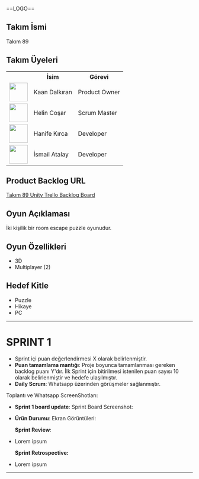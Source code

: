 ==LOGO==

## Takım İsmi
Takım 89

## Takım Üyeleri
<table>
    <tr>
      <th></th>
      <th>İsim</th>
      <th>Görevi</th>
    </tr>
    <tr>
      <td><img src="https://ca.slack-edge.com/T02LKGXV98C-U066JLNFDJT-4801f81d8f1a-512" width="50" height="50" /></td>
      <td>Kaan Dalkıran</td>
      <td>Product Owner</td>
    </tr>
    <tr>
      <td><img src="https://ca.slack-edge.com/T02LKGXV98C-U06710Q1Z5J-6173fac1baf3-512" width="50" height="50" /></td>
      <td>Helin Coşar</td>
      <td>Scrum Master</td>
    </tr>
    <tr>
      <td><img src="https://ca.slack-edge.com/T02LKGXV98C-U066JMX6E7R-5a4383dec56f-512" width="50" height="50" /></td>
      <td>Hanife Kırca</td>
      <td>Developer</td>
    </tr>
    <tr>
      <td><img src="https://ca.slack-edge.com/T02LKGXV98C-U066Z7KAK5G-f1303d96640e-192" width="50" height="50" /></td>
      <td>İsmail Atalay</td>
      <td>Developer</td>
    </tr>
  </table>

## Product Backlog URL
[Takım 89 Unity Trello Backlog Board](https://trello.com/b/DXhuVIOc/kanban-tablosu)

## Oyun Açıklaması
İki kişilik bir room escape puzzle oyunudur.

## Oyun Özellikleri
- 3D
- Multiplayer (2)

## Hedef Kitle
- Puzzle
- Hikaye
- PC

---
# **SPRINT 1**
- Sprint içi puan değerlendirmesi X olarak belirlenmiştir.
- **Puan tamamlama mantığı**: Proje boyunca tamamlanması gereken backlog puanı Y'dır. İlk Sprint için bitirilmesi istenilen puan sayısı 10 olarak belirlenmiştir ve hedefe ulaşılmıştır.
- **Daily Scrum**: Whatsapp üzerinden görüşmeler sağlanmıştır. 
  
Toplantı ve Whatsapp ScreenShotları:

- **Sprint 1 board update**: Sprint Board Screenshot: 


- **Ürün Durumu**: Ekran Görüntüleri:


  **Sprint Review**:
- Lorem ipsum



  **Sprint Retrospective:**
- Lorem ipsum

---
